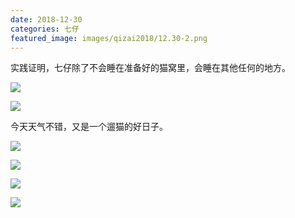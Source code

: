```yaml
---
date: 2018-12-30
categories: 七仔
featured_image: images/qizai2018/12.30-2.png
---
```


实践证明，七仔除了不会睡在准备好的猫窝里，会睡在其他任何的地方。

![](/images/qizai2018/12.30-1.png)

![](/images/qizai2018/12.30-2.png)

今天天气不错，又是一个遛猫的好日子。

![](/images/qizai2018/12.30-3.png)

![](/images/qizai2018/12.30-4.png)

![](/images/qizai2018/12.30-5.png)

![](/images/qizai2018/12.30-6.png)


